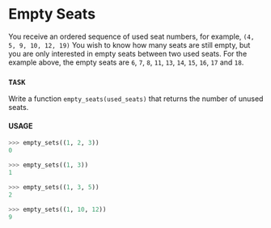 # Empty Seats

You receive an ordered sequence of used seat numbers, for example, `(4, 5, 9, 10, 12, 19)`
You wish to know how many seats are still empty, but you are only interested in empty seats between two used seats.
For the example above, the empty seats are `6`, `7`, `8`, `11`, `13`, `14`, `15`, `16`, `17` and `18`.

### `TASK`

Write a function `empty_seats(used_seats)` that returns the number of unused seats.

#### USAGE

```python
>>> empty_sets((1, 2, 3))
0

>>> empty_sets((1, 3))
1

>>> empty_sets((1, 3, 5))
2

>>> empty_sets((1, 10, 12))
9
```
